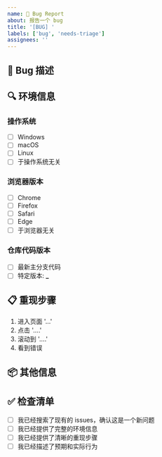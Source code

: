 ```yaml
---
name: 🐛 Bug Report
about: 报告一个 bug
title: '[BUG] '
labels: ['bug', 'needs-triage']
assignees: ''
---
```


## 🐛 Bug 描述

<!-- 请简要描述这个 bug -->

## 🔍 环境信息

### 操作系统

- [ ] Windows
- [ ] macOS
- [ ] Linux
- [ ] 于操作系统无关

### 浏览器版本

- [ ] Chrome **<Version>**
- [ ] Firefox **<Version>**
- [ ] Safari **<Version>**
- [ ] Edge **<Version>**
- [ ] 于浏览器无关

### 仓库代码版本

- [ ] 最新主分支代码
- [ ] 特定版本: **\_**

## 📋 重现步骤

1. 进入页面 '...'
2. 点击 '....'
3. 滚动到 '....'
4. 看到错误

## 📦 其他信息

<!-- 添加关于这个问题的任何其他上下文 -->

## ✅ 检查清单

- [ ] 我已经搜索了现有的 issues，确认这是一个新问题
- [ ] 我已经提供了完整的环境信息
- [ ] 我已经提供了清晰的重现步骤
- [ ] 我已经描述了预期和实际行为
